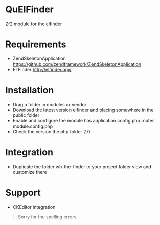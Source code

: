 QuElFinder
==========

Zf2 module for the elfinder

Requirements
============
- ZendSkeletonApplication 
  https://github.com/zendframework/ZendSkeletonApplication
- El Finder
  http://elfinder.org/

Installation
============
- Drag a folder in modules or vendor
- Download the latest version elfinder and placing somewhere in the public folder
- Enable and configure the module has application.config.php routes module.config.php
- Check the version the php folder 2.0

Integration
===========
- Duplicate the folder wh-the-finder to your project folder view and customize there

Support
=======
- CKEditor integration

> Sorry for the spelling errors